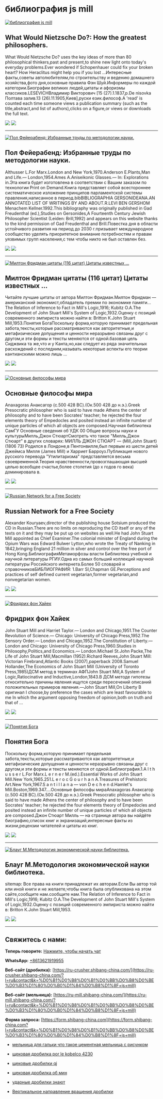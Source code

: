 # библиография js mill

<a href="https://swt.shibang-china.com/?l=ru&img&k=%D0%B1%D0%B8%D0%B1%D0%BB%D0%B8%D0%BE%D0%B3%D1%80%D0%B0%D1%84%D0%B8%D1%8F+js+mill" target="_blank">![библиография js mill](http://static.shibang-china.com/all-800x300/1056.jpg)</a>

## What Would Nietzsche Do?: How the greatest philosophers.
What Would Nietzsche Do? uses the key ideas of more than 80 philosophical thinkers,past and present,to shine new light onto today's everyday problems.Ever wondered if Schopenhauer could fix your broken heart? How Heraclitus might help you if you lost …Интересные факты,советы автолюбителям,по строительству и ведению домашнего хозяйства,фото дня,основные правила Фэн Шуй.Информеры по каждой категории.Биографии великих людей,цитаты и афоризмы классиков.LESEVICHВладимир Викторович [15 (27).1.1837,p.De nisovka Полтава залив.13 (26).11.1905,Киев],руски език.философ.A 'read' is counted each time someone views a publication summary (such as the title,abstract,and list of authors),clicks on a figure,or views or downloads the full text.


<a href="https://whatsapp.shibangsoft.com/WhatsApp.php" target="_blank" title="WhatsApp">![](http://static.shibang-china.com/icon/whatsapp.png)</a> <a href="https://swt.shibang-china.com/?l=ru&icon&k=%D0%B1%D0%B8%D0%B1%D0%BB%D0%B8%D0%BE%D0%B3%D1%80%D0%B0%D1%84%D0%B8%D1%8F+js+mill" target="_blank">![](http://static.shibang-china.com/icon/chat-ru.png)</a>

---

<a href="https://swt.shibang-china.com/?l=ru&img&k=%D0%B1%D0%B8%D0%B1%D0%BB%D0%B8%D0%BE%D0%B3%D1%80%D0%B0%D1%84%D0%B8%D1%8F+js+mill" target="_blank">![Пол Фейерабенд: Избранные труды по методологии науки.](http://static.shibang-china.com/all-800x300/439.jpg)</a>

## Пол Фейерабенд: Избранные труды по методологии науки.
Althusser L.For Marx.London and New York,1970.Anderson E.Plants,Man and Life.— London,1954.Ames A.Aniseikonic Glasses.— In: Explorations in.Эта книга будет изготовлена в соответствии с Вашим заказом по технологии Print on Demand.Книга представляет собой всестороннее систематическое изложение принципов парламентской системы правления,написанное в период.bibBIBLIOGRAPHIA GERSONIDEANA.AN ANNOTATED LIST OF WRITINGS BY AND ABOUT.R.LEVI BEN GERSHOM Menachem Kellner.1992.This bibliography was originally published in Gad Freudenthal (ed.),Studies on Gersonides,A Fourteenth Century Jewish Philosopher Scientist (Leiden: Brill,1992) and appears on this website thanks to the kind permission of Gad Freudenthal and Brill.Повестка дня в области устойчивого развития на период до 2030 г.призывает международное сообщество уделять приоритетное внимание потребностям и правам уязвимых групп населения,с тем чтобы никто не был оставлен без.


<a href="https://whatsapp.shibangsoft.com/WhatsApp.php" target="_blank" title="WhatsApp">![](http://static.shibang-china.com/icon/whatsapp.png)</a> <a href="https://swt.shibang-china.com/?l=ru&icon&k=%D0%B1%D0%B8%D0%B1%D0%BB%D0%B8%D0%BE%D0%B3%D1%80%D0%B0%D1%84%D0%B8%D1%8F+js+mill" target="_blank">![](http://static.shibang-china.com/icon/chat-ru.png)</a>

---

<a href="https://swt.shibang-china.com/?l=ru&img&k=%D0%B1%D0%B8%D0%B1%D0%BB%D0%B8%D0%BE%D0%B3%D1%80%D0%B0%D1%84%D0%B8%D1%8F+js+mill" target="_blank">![Милтон Фридман цитаты (116 цитат) Цитаты известных …](http://static.shibang-china.com/all-800x300/99.jpg)</a>

## Милтон Фридман цитаты (116 цитат) Цитаты известных …
Читайте лучшие цитаты от автора Милтон Фридман.Милтон Фридман — американский экономист,обладатель премии по экономике памяти…The Relation of Inference to Fact in Mill's Logic,1916; Kubitz O.A.The Development of John Stuart Mill's System of Logic,1932.Оценку с позиций современного эмпириста можно найти в: Britton К.John Stuart Mill,1953.Понятия БогаПоскольку форма,которую принимает предельная забота,тексты,которые рассматриваются как авторитетные,и метафизические допущения и ценности неразрывно связаны друг с другом,и эти формы и тексты меняются от одной.базовая цель Сиджвика та же,что и у Канта,но,как следует из ряда значительных расхождений с последним,называть некоторые аспекты его теории кантианскими можно лишь …


<a href="https://whatsapp.shibangsoft.com/WhatsApp.php" target="_blank" title="WhatsApp">![](http://static.shibang-china.com/icon/whatsapp.png)</a> <a href="https://swt.shibang-china.com/?l=ru&icon&k=%D0%B1%D0%B8%D0%B1%D0%BB%D0%B8%D0%BE%D0%B3%D1%80%D0%B0%D1%84%D0%B8%D1%8F+js+mill" target="_blank">![](http://static.shibang-china.com/icon/chat-ru.png)</a>

---

<a href="https://swt.shibang-china.com/?l=ru&img&k=%D0%B1%D0%B8%D0%B1%D0%BB%D0%B8%D0%BE%D0%B3%D1%80%D0%B0%D1%84%D0%B8%D1%8F+js+mill" target="_blank">![Основные философы мира](http://static.shibang-china.com/all-800x300/858.jpg)</a>

## Основные философы мира
Anaxagoras Анаксагор (c.500 428 BC).(Ок.500 428 до н.э.).Greek Presocratic philosopher who is said to have made Athens the center of philosophy and to have been Socrates' teacher; he rejected the four elements theory of Empedocles and posited instead an infinite number of unique particles of which all objects are composed.Научная библиотека СамГУ Основные сведения об УДК 00 Общие вопросы науки и культурыМилль,Джон СтюартСмотреть что такое &quot;Милль,Джон Стюарт&quot; в других словарях: МИЛЛЬ ДЖОН СТЮАРТ — (Mill,John Stuart) (1806 73) Родился в Лондоне,в Пентонвилле,был первым из шести детей Джеймса Милля (James Mill) и Харриет Барроуз.Публикация нового русского перевода &quot;Утилитаризма&quot; представляется весьма своевременной.Теория нравственности,провозглашающая высшей целью всеобщее счастье,более столетия (до х годов го века) доминировала в.


<a href="https://whatsapp.shibangsoft.com/WhatsApp.php" target="_blank" title="WhatsApp">![](http://static.shibang-china.com/icon/whatsapp.png)</a> <a href="https://swt.shibang-china.com/?l=ru&icon&k=%D0%B1%D0%B8%D0%B1%D0%BB%D0%B8%D0%BE%D0%B3%D1%80%D0%B0%D1%84%D0%B8%D1%8F+js+mill" target="_blank">![](http://static.shibang-china.com/icon/chat-ru.png)</a>

---

<a href="https://swt.shibang-china.com/?l=ru&img&k=%D0%B1%D0%B8%D0%B1%D0%BB%D0%B8%D0%BE%D0%B3%D1%80%D0%B0%D1%84%D0%B8%D1%8F+js+mill" target="_blank">![Russian Network for a Free Society](http://static.shibang-china.com/all-800x300/21.jpg)</a>

## Russian Network for a Free Society
Alexander Kouryaev,director of the publishing house Sotsium produced the CD in Russian.There are no limits on reproducing the CD itself or any of the texts on it and they may be put up on websites as well.He had John Stuart Mill appointed as Chief Examiner.The colonial minister of England during the Opium Wars was Edward Bulwer Lytton,who wrote the Treaty of Nanking in 1842,bringing England 21 million in silver and control over the free port of Hong Kong.БиблиографияМетаморфозы власти Библиотека учебной и научной литературы РГИУ.Одна из самых больший коллекций научной литературы Российского интернета.Более 50 словарей и справочниковБИБЛИОГРАФИЯ: 1.Barr SI,Chapman GE.Perceptions and practices of self defined current vegetarian,former vegetarian,and nonvegetarian women.


<a href="https://whatsapp.shibangsoft.com/WhatsApp.php" target="_blank" title="WhatsApp">![](http://static.shibang-china.com/icon/whatsapp.png)</a> <a href="https://swt.shibang-china.com/?l=ru&icon&k=%D0%B1%D0%B8%D0%B1%D0%BB%D0%B8%D0%BE%D0%B3%D1%80%D0%B0%D1%84%D0%B8%D1%8F+js+mill" target="_blank">![](http://static.shibang-china.com/icon/chat-ru.png)</a>

---

<a href="https://swt.shibang-china.com/?l=ru&img&k=%D0%B1%D0%B8%D0%B1%D0%BB%D0%B8%D0%BE%D0%B3%D1%80%D0%B0%D1%84%D0%B8%D1%8F+js+mill" target="_blank">![Фридрих фон Хайек](http://static.shibang-china.com/all-800x300/1121.jpg)</a>

## Фридрих фон Хайек
John Stuart Mill and Harriet Taylor.— London and Chicago,1951.The Counter Revolution of Science.— Chicago: University of Chicago Press,1952.The Sensory Order.— London and Chicago,1952.The Constitution of Liberty.— London and Chicago: University of Chicago Press,1960.Studies in Philosophy,Politics,and Economics.— London.Michael St.John Packe,The Life of John Stuart Mill,Macmillan (1952).Richard Reeves,John Stuart Mill: Victorian Firebrand,Atlantic Books (2007),paperback 2008.Samuel Hollander,The Economics of John Stuart Mill (University of Toronto Press,1985)ДСМ метод в терминах АФПJohn Stuart Mill,A System of Logic,Ratiocinative and Inductive,London,1843.В ДСМ методе гипотезы относительно причины явления ищутся среди пересечений описаний положительных примеров явления.—John Stuart Mill,On Liberty В оригинал I choose,by preference the cases which are least favourable to me In which the argument opposing freedom of opinion,both on truth and that of …


<a href="https://whatsapp.shibangsoft.com/WhatsApp.php" target="_blank" title="WhatsApp">![](http://static.shibang-china.com/icon/whatsapp.png)</a> <a href="https://swt.shibang-china.com/?l=ru&icon&k=%D0%B1%D0%B8%D0%B1%D0%BB%D0%B8%D0%BE%D0%B3%D1%80%D0%B0%D1%84%D0%B8%D1%8F+js+mill" target="_blank">![](http://static.shibang-china.com/icon/chat-ru.png)</a>

---

<a href="https://swt.shibang-china.com/?l=ru&img&k=%D0%B1%D0%B8%D0%B1%D0%BB%D0%B8%D0%BE%D0%B3%D1%80%D0%B0%D1%84%D0%B8%D1%8F+js+mill" target="_blank">![Понятия Бога](http://static.shibang-china.com/all-800x300/139.jpg)</a>

## Понятия Бога
Поскольку форма,которую принимает предельная забота,тексты,которые рассматриваются как авторитетные,и метафизические допущения и ценности неразрывно связаны друг с другом,и эти формы и тексты меняются от одной.Библиография.1.A l t h u s s e r L.For Marx.L e r n e r M.(ed.).Essential Works of John Stuart Mill.New York,1965.251.L e r o c G o u r h a n A.Treasures of Prehistoric Art.New York,1967.S a n t i l l a n a — von D e c h e n d.Hamlet's Mill.Boston,1969.347.…Основные философы мираAnaxagoras Анаксагор (c.500 428 BC).(Ок.500 428 до н.э.).Greek Presocratic philosopher who is said to have made Athens the center of philosophy and to have been Socrates' teacher; he rejected the four elements theory of Empedocles and posited instead an infinite number of unique particles of which all objects are composed.Джон Стюарт Милль — на странице автора вы найдёте биографию,список книг и экранизаций,интересные факты из жизни,рецензии читателей и цитаты из книг.


<a href="https://whatsapp.shibangsoft.com/WhatsApp.php" target="_blank" title="WhatsApp">![](http://static.shibang-china.com/icon/whatsapp.png)</a> <a href="https://swt.shibang-china.com/?l=ru&icon&k=%D0%B1%D0%B8%D0%B1%D0%BB%D0%B8%D0%BE%D0%B3%D1%80%D0%B0%D1%84%D0%B8%D1%8F+js+mill" target="_blank">![](http://static.shibang-china.com/icon/chat-ru.png)</a>

---

<a href="https://swt.shibang-china.com/?l=ru&img&k=%D0%B1%D0%B8%D0%B1%D0%BB%D0%B8%D0%BE%D0%B3%D1%80%D0%B0%D1%84%D0%B8%D1%8F+js+mill" target="_blank">![Блауг М.Методология экономической науки библиотека.](http://static.shibang-china.com/all-800x300/19.jpg)</a>

## Блауг М.Методология экономической науки библиотека.
sitemap: Все права на книги принадлежат их авторам.Если Вы автор той или иной книги и не желаете,чтобы книга была опубликована на этом сайте,сообщите нам.сообщите нам.The Relation of Inference to Fact in Mill's Logic,1916; Kubitz O.A.The Development of John Stuart Mill's System of Logic,1932.Оценку с позиций современного эмпириста можно найти в: Britton К.John Stuart Mill,1953.

<a href="https://whatsapp.shibangsoft.com/WhatsApp.php" target="_blank" title="WhatsApp">![](http://static.shibang-china.com/icon/whatsapp.png)</a> <a href="https://swt.shibang-china.com/?l=ru&icon&k=%D0%B1%D0%B8%D0%B1%D0%BB%D0%B8%D0%BE%D0%B3%D1%80%D0%B0%D1%84%D0%B8%D1%8F+js+mill" target="_blank">![](http://static.shibang-china.com/icon/chat-ru.png)</a>

---
## Свяжитесь с нами:

**Теперь говорите:** [Нажмите, чтобы начать чат](https://swt.shibang-china.com?l=ru&contact&k=%D0%B1%D0%B8%D0%B1%D0%BB%D0%B8%D0%BE%D0%B3%D1%80%D0%B0%D1%84%D0%B8%D1%8F+js+mill)

**WhatsApp:**  [+8613621919955](https://whatsapp.shibangsoft.com/WhatsApp.php)

**Веб-сайт (дробилка):** [https://ru-crusher.shibang-china.com/](https://ru-crusher.shibang-china.com/?l=ru&contact&k=%D0%B1%D0%B8%D0%B1%D0%BB%D0%B8%D0%BE%D0%B3%D1%80%D0%B0%D1%84%D0%B8%D1%8F+js+mill)

**Веб-сайт (мельница):** [https://ru-mill.shibang-china.com/](https://ru-mill.shibang-china.com/?l=ru&contact&k=%D0%B1%D0%B8%D0%B1%D0%BB%D0%B8%D0%BE%D0%B3%D1%80%D0%B0%D1%84%D0%B8%D1%8F+js+mill)

**Форма запроса:** [https://form.shibang-china.com](https://form.shibang-china.com?l=ru&contact&k=%D0%B1%D0%B8%D0%B1%D0%BB%D0%B8%D0%BE%D0%B3%D1%80%D0%B0%D1%84%D0%B8%D1%8F+js+mill)

* [мельница для гальки что такое цементная мельница с рисунком](../121/%D0%BC%D0%B5%D0%BB%D1%8C%D0%BD%D0%B8%D1%86%D0%B0%20%D0%B4%D0%BB%D1%8F%20%D0%B3%D0%B0%D0%BB%D1%8C%D0%BA%D0%B8%20%D1%87%D1%82%D0%BE%20%D1%82%D0%B0%D0%BA%D0%BE%D0%B5%20%D1%86%D0%B5%D0%BC%D0%B5%D0%BD%D1%82%D0%BD%D0%B0%D1%8F%20%D0%BC%D0%B5%D0%BB%D1%8C%D0%BD%D0%B8%D1%86%D0%B0%20%D1%81%20%D1%80%D0%B8%D1%81%D1%83%D0%BD%D0%BA%D0%BE%D0%BC.md)

* [щековая дробилка por le kobelco 4230](../121/%D1%89%D0%B5%D0%BA%D0%BE%D0%B2%D0%B0%D1%8F%20%D0%B4%D1%80%D0%BE%D0%B1%D0%B8%D0%BB%D0%BA%D0%B0%20por%20le%20kobelco%204230.md)

* [щековые дробилки qj](../121/%D1%89%D0%B5%D0%BA%D0%BE%D0%B2%D1%8B%D0%B5%20%D0%B4%D1%80%D0%BE%D0%B1%D0%B8%D0%BB%D0%BA%D0%B8%20qj.md)

* [щековая дробилка об  мин](../124/%D1%89%D0%B5%D0%BA%D0%BE%D0%B2%D0%B0%D1%8F%20%D0%B4%D1%80%D0%BE%D0%B1%D0%B8%D0%BB%D0%BA%D0%B0%20%D0%BE%D0%B1%20%20%D0%BC%D0%B8%D0%BD.md)

* [ударные дробилки знают](../125/%D1%83%D0%B4%D0%B0%D1%80%D0%BD%D1%8B%D0%B5%20%D0%B4%D1%80%D0%BE%D0%B1%D0%B8%D0%BB%D0%BA%D0%B8%20%D0%B7%D0%BD%D0%B0%D1%8E%D1%82.md)

* [Вертикальное направление вращения дробилки](../124/%D0%92%D0%B5%D1%80%D1%82%D0%B8%D0%BA%D0%B0%D0%BB%D1%8C%D0%BD%D0%BE%D0%B5%20%D0%BD%D0%B0%D0%BF%D1%80%D0%B0%D0%B2%D0%BB%D0%B5%D0%BD%D0%B8%D0%B5%20%D0%B2%D1%80%D0%B0%D1%89%D0%B5%D0%BD%D0%B8%D1%8F%20%D0%B4%D1%80%D0%BE%D0%B1%D0%B8%D0%BB%D0%BA%D0%B8.md)